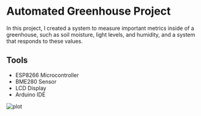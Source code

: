 
# Automated Greenhouse Project

In this project, I created a system to measure important metrics inside of a greenhouse, such as soil moisture, light levels, and humidity, and a system that responds to these values. 

## Tools

- ESP8266 Microcontroller
- BME280 Sensor
- LCD Display
- Arduino IDE

![plot](DanielNawrot/Greenhouse-Automation-Project/ClimateSensor.png)
